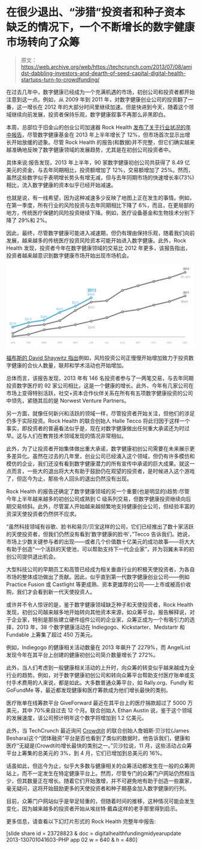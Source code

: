 # 在很少退出、“涉猎”投资者和种子资本缺乏的情况下，一个不断增长的数字健康市场转向了众筹

> 原文：<https://web.archive.org/web/https://techcrunch.com/2013/07/08/amidst-dabbling-investors-and-dearth-of-seed-capital-digital-health-startups-turn-to-crowdfunding/>

在过去几年中，数字健康已经成为一个充满机遇的市场，初创公司和投资者都开始注意到这一点。例如，从 2009 年到 2011 年，对数字健康创业公司的投资翻了一番，这一增长在 2012 年的大部分时间里继续加速。但是快进到今天，随着这个领域继续向前发展，投资者保持乐观，数字健康叙事不再那么非黑即白。

本周，总部位于旧金山的创业公司加速器 Rock Health [发布了关于行业状况的年中报告](https://web.archive.org/web/20230322201139/http://rockhealth.com/2013/07/2013-midyear-digital-health-funding-update/)，尽管数字健康基金在 2013 年上半年增长了 12%，但市场首次显示出增长开始放缓的迹象。尽管 Rock Health 的报告(和数据)并不完整，但它们确实越来越准确地反映了数字健康领域的发展趋势，尤其是在初创公司投资者中。

具体来说:报告发现，2013 年上半年，90 家数字健康初创公司共获得了 8.49 亿美元的资金，与去年同期相比，投资额增加了 12%，交易额增加了 25%。然而，虽然这些数字似乎表明增长势头有增无减，但与去年同期市场的快速增长率(73%)相比，流入数字健康的资本似乎已经开始减速。

也就是说，有一线希望，因为这种减速多少反映了地图上正在发生的事情。例如，在第一季度，所有行业的风险投资与去年同期相比下降了 6%，而且，在更局部的地方，传统医疗保健的风险投资继续下降。例如，医疗设备基金和生物技术分别下降了 29%和 2%。

因此，最终，尽管数字健康可能进入减速期，但仍有理由保持乐观，随着我们向前发展，越来越多的传统医疗投资风险资本可能开始进入数字健康。此外，Rock Health 发现，投资者今年在数字健康领域的交易比 2012 年更多，该报告指出，投资者越来越意识到数字健康市场开始出现市场机会。

[![Screen shot 2013-07-09 at 6.01.57 AM](img/89e7de136f6068b901ae915744b9ccaf.png)](https://web.archive.org/web/20230322201139/https://techcrunch.com/wp-content/uploads/2013/07/screen-shot-2013-07-09-at-6-01-57-am.png)

[福布斯的 David Shaywitz 指出](https://web.archive.org/web/20230322201139/http://www.forbes.com/sites/davidshaywitz/2013/07/01/digital-health-update-investors-hopeful-but-disruption-elusive/)例如，风险投资公司正慢慢开始增加致力于投资数字健康的合伙人数量，联邦和学术活动也开始增加。

总体而言，该报告发现，2013 年有 146 名投资者参与了一两笔交易，与去年同期投资数字医疗的 92 家公司相比，这是一个健康的增长。此外，今年有几家公司在市场上变得特别活跃，社交+资本合作伙伴关系在所有有五项数字健康投资的公司中领先，紧随其后的是 Norwest Venture Partners。

另一方面，就像任何新兴和活跃的领域一样，尽管投资者开始关注，但他们的涉足仍多于实际投资。Rock Health 的联合创始人 Halle Tecco 将此归因于这样一个事实，即投资者的普遍看法似乎是，现在对数字健康做出任何重大承诺还为时过早。这与人们在教育技术领域发现的情况非常相似。

此外，为了让投资者开始集体做出重大承诺，数字健康初创公司需要在未来展示更多差异化。虽然在过去的几年里，创业公司已经涌入这个领域，但仍有许多模仿和模仿的企业，我们还没有看到数字健康潜力的所有宣传中承诺的巨大成果。就这一点而言，一些大的退出将大大有助于鼓励仍在观望的投资者，是时候进入这个游戏了，但迄今为止，那些令人回头的退出仍然没有出现。

Rock Health 的报告还确定了数字健康领域的另一个重要(也是明显的)趋势:尽管今年上半年越来越多的初创公司成熟到 C 级系列交易，但数字健康投资继续向后期交易倾斜。此外，尽管富人开始越来越频繁地支持健康创业公司，但经验丰富的资深天使投资者仍然供不应求。

“虽然科技领域有谷歌、脸书和易贝/贝宝这样的公司，它们已经推出了数十家活跃的天使投资者，但我们仍然没有看到‘数字健康的脸书’，”Tecco 告诉我们。她说，市场上少数关键参与者的出现——或者几个价值数十亿美元的成功故事——将大大有助于创造“一个活跃的天使池，可以帮助支持下一代企业家”，并为羽翼未丰的初创公司提供退出机会。

大型科技公司的早期员工和高管已经成为相关垂直行业的积极天使投资者，为各自市场的整体成功做出了贡献。因此，似乎直到第一代数字健康创业公司——例如 Practice Fusion 或 Castlight 等更成熟、资本更雄厚的公司——上市或被高价收购，我们才会看到新一代天使投资人。

或许并不令人惊讶的是，鉴于数字健康领域缺乏种子和天使投资者，Rock Health 发现，初创公司越来越多地开始转向其他资本来源，如众筹平台。报告解释说，对于企业家，特别是那些建立硬件组件公司的企业家，众筹正成为一个有吸引力的选择，2013 年，38 个数字健康活动在 Indiegogo、Kickstarter、Medstartr 和 Fundable 上筹集了超过 450 万美元。

例如，Indiegogo 的健康相关活动数量在 2013 年飙升了 2279%，而 AngelList 发现今年在其平台上创建的健康初创公司简介数量增长了 272%。

此外，当人们考虑到一般健康相关活动的上升时，向众筹的转变似乎越来越成为全行业的趋势。例如，对于数字健康初创公司和转向众筹平台帮助支付医疗账单或支付手术费用的人来说，都是如此。大多数普通众筹平台，如 Rally.org、Fundly 和 GoFundMe 等，最近都发现健康和医疗筹款成为他们增长最快的类别。

医疗账单在线筹款平台 GiveForward 最近在其平台上的医疗捐款超过了 5000 万美元，其中 70%来自过去 12 个月。联合创始人 Ethan Austin 说，鉴于这个领域的发展速度，该公司预计明年这个数字将增加到 1.2 亿美元。

此外，当 TechCrunch 最近询问 [Crowdtilt](https://web.archive.org/web/20230322201139/https://www.crowdtilt.com/) 的联合创始人詹姆斯·贝沙拉(James Beshara)这个“团体融资”平台是否也看到了类似的数据时，他告诉我们，健康和医疗“无疑是(Crowdtilt)增长最快的类别之一。”贝沙拉说，11 月，这些活动占众筹平台上筹集的总美元的 3%，到 4 月，它们已增加到总美元的 16%。

话虽如此，但迄今为止，似乎大多数与健康相关的众筹活动都发生在一般的众筹网站上，而不一定发生在特定健康平台上。然而，尽管专门的众筹门户网站仍然相当少，但其数量正在增长。随着它们开始激增，并不可避免地有助于创造一些赢家，毫无疑问，这将开始鼓励更多的天使投资者和种子期基金加入数字健康的行列。

目前，众筹门户网站似乎是举足轻重的，但随着时间的推移，这种情况可能会发生变化，因为越来越多的投资者开始从埃丝特·戴森这样的老手那里得到启示。

更多信息，请查看以下幻灯片形式的 Rock Health 完整年中报告:

[slide share id = 23728823 & doc = digitalhealthfundingmidyearupdate 2013-130701041603-PHP app 02 w = 640 & h = 480]